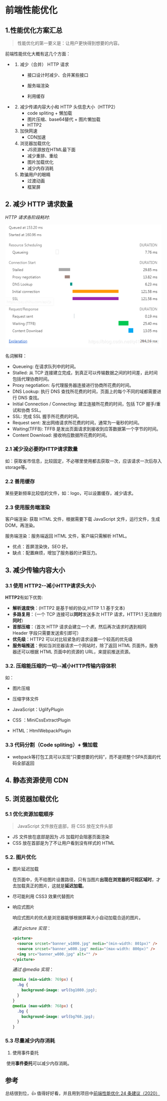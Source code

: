 # 前端性能优化

## 1.性能优化方案汇总

> 性能优化的第一要义是：让用户更快得到想要的内容。

前端性能优化大概有这几个方面：

- 1. 减少（合并） HTTP 请求

     - 接口设计时减少、合并某些接口
     - 服务端渲染

     - 利用缓存

- 2. 减少传递内容大小和 HTTP 头信息大小（HTTP2）
     - code spliting + 懒加载
     - 图片压缩、base64替代 + 图片懒加载
     - HTTP2
  3. 加快网速
     - CDN加速
  4. 浏览器加载优化
     - JS资源放在HTML最下面
     - 减少重排、重绘
     - 图片加载优化
     - 减少内存消耗
  5. 欺骗用户的眼睛
     - 过渡动画
     - 框架屏

## 2. 减少 HTTP 请求数量

_HTTP 请求各阶段耗时_:

![HTTP请求各阶段耗时](../_media/synthesize_performance_http.png)

名词解释：

- Queueing: 在请求队列中的时间。
- Stalled: 从 TCP 连接建立完成，到真正可以传输数据之间的时间差，此时间包括代理协商时间。
- Proxy negotiation: 与代理服务器连接进行协商所花费的时间。
- DNS Lookup: 执行 DNS 查找所花费的时间，页面上的每个不同的域都需要进行 DNS 查找。
- Initial Connection / Connecting: 建立连接所花费的时间，包括 TCP 握手/重试和协商 SSL。
- SSL: 完成 SSL 握手所花费的时间。
- Request sent: 发出网络请求所花费的时间，通常为一毫秒的时间。
- Waiting(TFFB): TFFB 是发出页面请求到接收到应答数据第一个字节的时间。
- Content Download: 接收响应数据所花费的时间。

### 2.1 减少没必要的HTTP请求数量

如：获取省市信息，比较固定，不必哪里使用都去获取一次，应该请求一次后存入storage等。

### 2.2 善用缓存

某些更新频率比较低的文件，如：logo，可以设置缓存，减少请求。

### 2.3 使用服务端渲染

客户端渲染: 获取 HTML 文件，根据需要下载 JavaScript 文件，运行文件，生成 DOM，再渲染。

服务端渲染：服务端返回 HTML 文件，客户端只需解析 HTML。

- 优点：首屏渲染快，SEO 好。
- 缺点：配置麻烦，增加了服务器的计算压力。

## 3. 减少传输内容大小

### 3.1 使用 HTTP2--减小HTTP请求头大小

**HTTP2**有如下优势:

- **解析速度快**：(HTTP2 是基于帧的协议,HTTP 1.1 基于文本)
- **多路复用**：（一个 TCP 连接可以**同时**发送多次 HTTP 请求，HTTP1.1 无法做的**同时**）
- **首部压缩**：（首次 HTTP 请求会建立一个*表*，然后再次请求时遇到相同 Header 字段只需要发送索引即可）
- **优先级**：HTTP2 可以对比较紧急的请求设置一个较高的优先级
- **服务端推送**：例如当浏览器请求一个网站时，除了返回 HTML 页面外，服务器还可以根据 HTML 页面中的资源的 URL，来提前推送资源。

### 3.2. 压缩能压缩的一切--减小HTTP传输内容体积

如：

- 图片压缩

- 压缩字体文件
- JavaScript：UglifyPlugin
- CSS ：MiniCssExtractPlugin
- HTML：HtmlWebpackPlugin

### 3.3 代码分割（Code spliting）+ 懒加载

- webpack等打包工具可以实现“只要想要的代码”，而不是把整个SPA页面的代码全部返回

## 4. 静态资源使用 CDN



## 5. 浏览器加载优化

### 5.1 优化资源加载顺序

> JavaScript 文件放在底部，将 CSS 放在文件头部

- JS 文件放在底部是因为 JS 加载时会阻塞页面渲染
- CSS 放在首部是为了不让用户看到没有样式的 HTML

### 5.2. 图片优化

- 图片延迟加载

  在页面中，先不给图片设置路径，只有当图片**出现在浏览器的可视区域时**，才去加载真正的图片，这就是**延迟加载**。

- 尽可能利用 CSS3 效果代替图片

- 响应式图片

  响应式图片的优点是浏览器能够根据屏幕大小自动加载合适的图片。

  _通过 picture 实现_：

  ```html
  <picture>
    <source srcset="banner_w1000.jpg" media="(min-width: 801px)" />
    <source srcset="banner_w800.jpg" media="(max-width: 800px)" />
    <img src="banner_w800.jpg" alt="" />
  </picture>
  ```

  _通过 @media 实现_：

  ```css
  @media (min-width: 769px) {
    .bg {
      background-image: url(bg1080.jpg);
    }
  }
  @media (max-width: 768px) {
    .bg {
      background-image: url(bg768.jpg);
    }
  }
  ```


### 5.3 尽量减少内存消耗

1. 使用事件委托

​	使用**事件委托**可以减少内存消耗。

## 参考

总结很到位，👍 值得好好看，并且用到项目中[前端性能优化 24 条建议（2020）](https://segmentfault.com/a/1190000022205291)
